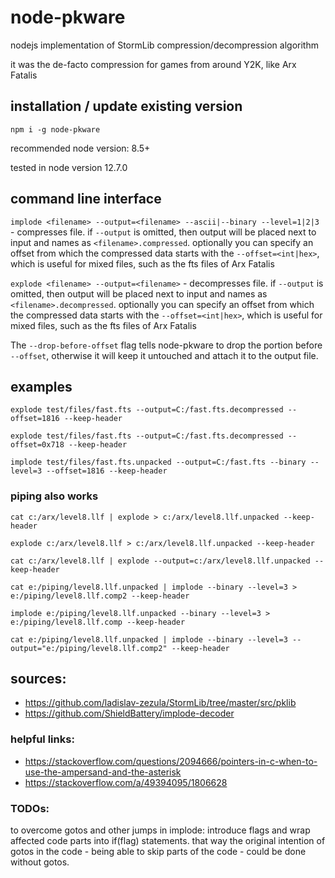 # node-pkware

nodejs implementation of StormLib compression/decompression algorithm

it was the de-facto compression for games from around Y2K, like Arx Fatalis

## installation / update existing version

`npm i -g node-pkware`

recommended node version: 8.5+

tested in node version 12.7.0

## command line interface

`implode <filename> --output=<filename> --ascii|--binary --level=1|2|3` - compresses file.
if `--output` is omitted, then output will be placed next to input and names as `<filename>.compressed`.
optionally you can specify an offset from which the compressed data starts with the `--offset=<int|hex>`,
which is useful for mixed files, such as the fts files of Arx Fatalis

`explode <filename> --output=<filename>` - decompresses file. if `--output` is omitted, then
output will be placed next to input and names as `<filename>.decompressed`. optionally you can
specify an offset from which the compressed data starts with the `--offset=<int|hex>`, which is useful
for mixed files, such as the fts files of Arx Fatalis

The `--drop-before-offset` flag tells node-pkware to drop the portion before `--offset`, otherwise
it will keep it untouched and attach it to the output file.

## examples

`explode test/files/fast.fts --output=C:/fast.fts.decompressed --offset=1816 --keep-header`

`explode test/files/fast.fts --output=C:/fast.fts.decompressed --offset=0x718 --keep-header`

`implode test/files/fast.fts.unpacked --output=C:/fast.fts --binary --level=3 --offset=1816 --keep-header`

### piping also works

`cat c:/arx/level8.llf | explode > c:/arx/level8.llf.unpacked --keep-header`

`explode c:/arx/level8.llf > c:/arx/level8.llf.unpacked --keep-header`

`cat c:/arx/level8.llf | explode --output=c:/arx/level8.llf.unpacked --keep-header`


`cat e:/piping/level8.llf.unpacked | implode --binary --level=3 > e:/piping/level8.llf.comp2 --keep-header`

`implode e:/piping/level8.llf.unpacked --binary --level=3 > e:/piping/level8.llf.comp --keep-header`

`cat e:/piping/level8.llf.unpacked | implode --binary --level=3 --output="e:/piping/level8.llf.comp2" --keep-header`

## sources:

* https://github.com/ladislav-zezula/StormLib/tree/master/src/pklib
* https://github.com/ShieldBattery/implode-decoder

### helpful links:

* https://stackoverflow.com/questions/2094666/pointers-in-c-when-to-use-the-ampersand-and-the-asterisk
* https://stackoverflow.com/a/49394095/1806628

### TODOs:

to overcome gotos and other jumps in implode: introduce flags and wrap affected code parts
into if(flag) statements. that way the original intention of gotos in the code - being able
to skip parts of the code - could be done without gotos.
